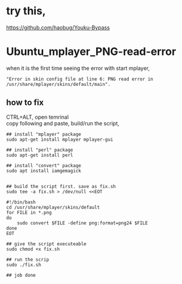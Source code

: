 # try this,
https://github.com/haobug/Youku-Bypass  


# Ubuntu_mplayer_PNG-read-error
when it is the first time seeing the error with start mplayer,

    "Error in skin config file at line 6: PNG read error in /usr/share/mplayer/skins/default/main".


## how to fix  
CTRL+ALT, open temrinal  
copy following and paste, build/run the script,  
```
## install "mplayer" package
sudo apt-get install mplayer mplayer-gui

## install "perl" package
sudo apt-get install perl

## install "convert" package
sudo apt install iamgemagick


## build the script first. save as fix.sh
sudo tee -a fix.sh > /dev/null <<EOT

#!/bin/bash
cd /usr/share/mplayer/skins/default
for FILE in *.png 
do 
    sudo convert $FILE -define png:format=png24 $FILE 
done
EOT

## give the script executeable
sudo chmod +x fix.sh

## run the scrip
sudo ./fix.sh

## job done

```
